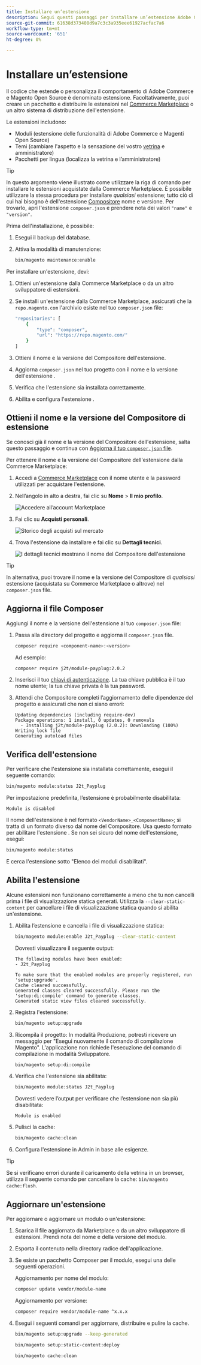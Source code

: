 ```yaml
---
title: Installare un’estensione
description: Segui questi passaggi per installare un’estensione Adobe Commerce o Magenti Open Source.
source-git-commit: 61638d373408d9a7c3c3a935eee61927acfac7a6
workflow-type: tm+mt
source-wordcount: '651'
ht-degree: 0%

---
```



# Installare un’estensione

Il codice che estende o personalizza il comportamento di Adobe Commerce e Magento Open Source è denominato estensione. Facoltativamente, puoi creare un pacchetto e distribuire le estensioni nel [Commerce Marketplace](https://marketplace.magento.com) o un altro sistema di distribuzione dell&#39;estensione.

Le estensioni includono:

- Moduli (estensione delle funzionalità di Adobe Commerce e Magenti Open Source)
- Temi (cambiare l&#39;aspetto e la sensazione del vostro [vetrina](https://glossary.magento.com/storefront) e amministratore)
- Pacchetti per lingua (localizza la vetrina e l’amministratore)

>[!TIP]
>
>In questo argomento viene illustrato come utilizzare la riga di comando per installare le estensioni acquistate dalla Commerce Marketplace. È possibile utilizzare la stessa procedura per installare _qualsiasi_ estensione; tutto ciò di cui hai bisogno è dell&#39;estensione [Compositore](https://glossary.magento.com/composer) nome e versione. Per trovarlo, apri l&#39;estensione `composer.json` e prendere nota dei valori `"name"` e `"version"`.

Prima dell&#39;installazione, è possibile:

1. Esegui il backup del database.
1. Attiva la modalità di manutenzione:

   ```bash
   bin/magento maintenance:enable
   ```

Per installare un&#39;estensione, devi:

1. Ottieni un&#39;estensione dalla Commerce Marketplace o da un altro sviluppatore di estensioni.
1. Se installi un&#39;estensione dalla Commerce Marketplace, assicurati che la `repo.magento.com` l&#39;archivio esiste nel tuo `composer.json` file:

   ```bash
   "repositories": [
       {
           "type": "composer",
           "url": "https://repo.magento.com/"
       }
   ]
   ```

1. Ottieni il nome e la versione del Compositore dell&#39;estensione.
1. Aggiorna `composer.json` nel tuo progetto con il nome e la versione dell&#39;estensione .
1. Verifica che l&#39;estensione sia installata correttamente.
1. Abilita e configura l&#39;estensione .

## Ottieni il nome e la versione del Compositore di estensione

Se conosci già il nome e la versione del Compositore dell&#39;estensione, salta questo passaggio e continua con [Aggiorna il tuo `composer.json` file](#update-your-composer-file).

Per ottenere il nome e la versione del Compositore dell&#39;estensione dalla Commerce Marketplace:

1. Accedi a [Commerce Marketplace](https://marketplace.magento.com) con il nome utente e la password utilizzati per acquistare l&#39;estensione.

1. Nell’angolo in alto a destra, fai clic su **Nome** > **Il mio profilo**.

   ![Accedere all’account Marketplace](../../assets/installation/marketplace-my-profile.png)

1. Fai clic su **Acquisti personali**.

   ![Storico degli acquisti sul mercato](../../assets/installation//marketplace-my-purchases.png)

1. Trova l&#39;estensione da installare e fai clic su **Dettagli tecnici**.

   ![I dettagli tecnici mostrano il nome del Compositore dell&#39;estensione](../../assets/installation/marketplace-extension-technical-details.png)

>[!TIP]
>
>In alternativa, puoi trovare il nome e la versione del Compositore di _qualsiasi_ estensione (acquistata su Commerce Marketplace o altrove) nel `composer.json` file.

## Aggiorna il file Composer

Aggiungi il nome e la versione dell&#39;estensione al tuo `composer.json` file:

1. Passa alla directory del progetto e aggiorna il `composer.json` file.

   ```bash
   composer require <component-name>:<version>
   ```

   Ad esempio:

   ```bash
   composer require j2t/module-payplug:2.0.2
   ```

1. Inserisci il tuo [chiavi di autenticazione](../prerequisites/authentication-keys.md). La tua chiave pubblica è il tuo nome utente; la tua chiave privata è la tua password.

1. Attendi che Compositore completi l’aggiornamento delle dipendenze del progetto e assicurati che non ci siano errori:

   ```terminal
   Updating dependencies (including require-dev)
   Package operations: 1 install, 0 updates, 0 removals
     - Installing j2t/module-payplug (2.0.2): Downloading (100%)
   Writing lock file
   Generating autoload files
   ```

## Verifica dell&#39;estensione

Per verificare che l&#39;estensione sia installata correttamente, esegui il seguente comando:

```bash
bin/magento module:status J2t_Payplug
```

Per impostazione predefinita, l’estensione è probabilmente disabilitata:

```terminal
Module is disabled
```

Il nome dell&#39;estensione è nel formato `<VendorName>_<ComponentName>`; si tratta di un formato diverso dal nome del Compositore. Usa questo formato per abilitare l&#39;estensione . Se non sei sicuro del nome dell&#39;estensione, esegui:

```bash
bin/magento module:status
```

E cerca l&#39;estensione sotto &quot;Elenco dei moduli disabilitati&quot;.

## Abilita l&#39;estensione

Alcune estensioni non funzionano correttamente a meno che tu non cancelli prima i file di visualizzazione statica generati. Utilizza la `--clear-static-content` per cancellare i file di visualizzazione statica quando si abilita un&#39;estensione.

1. Abilita l’estensione e cancella i file di visualizzazione statica:

   ```bash
   bin/magento module:enable J2t_Payplug --clear-static-content
   ```

   Dovresti visualizzare il seguente output:

   ```terminal
   The following modules have been enabled:
   - J2t_Payplug
   
   To make sure that the enabled modules are properly registered, run 'setup:upgrade'.
   Cache cleared successfully.
   Generated classes cleared successfully. Please run the 'setup:di:compile' command to generate classes.
   Generated static view files cleared successfully.
   ```

1. Registra l&#39;estensione:

   ```bash
   bin/magento setup:upgrade
   ```

1. Ricompila il progetto: In modalità Produzione, potresti ricevere un messaggio per &quot;Esegui nuovamente il comando di compilazione Magento&quot;. L&#39;applicazione non richiede l&#39;esecuzione del comando di compilazione in modalità Sviluppatore.

   ```bash
   bin/magento setup:di:compile
   ```

1. Verifica che l&#39;estensione sia abilitata:

   ```bash
   bin/magento module:status J2t_Payplug
   ```

   Dovresti vedere l’output per verificare che l’estensione non sia più disabilitata:

   ```terminal
   Module is enabled
   ```

1. Pulisci la cache:

   ```bash
   bin/magento cache:clean
   ```

1. Configura l&#39;estensione in Admin in base alle esigenze.

>[!TIP]
>
>Se si verificano errori durante il caricamento della vetrina in un browser, utilizza il seguente comando per cancellare la cache: `bin/magento cache:flush`.

## Aggiornare un&#39;estensione

Per aggiornare o aggiornare un modulo o un&#39;estensione:

1. Scarica il file aggiornato da Marketplace o da un altro sviluppatore di estensioni. Prendi nota del nome e della versione del modulo.

1. Esporta il contenuto nella directory radice dell&#39;applicazione.

1. Se esiste un pacchetto Composer per il modulo, esegui una delle seguenti operazioni.

   Aggiornamento per nome del modulo:

   ```bash
   composer update vendor/module-name
   ```

   Aggiornamento per versione:

   ```bash
   composer require vendor/module-name ^x.x.x
   ```

1. Esegui i seguenti comandi per aggiornare, distribuire e pulire la cache.

   ```bash
   bin/magento setup:upgrade --keep-generated
   ```

   ```bash
   bin/magento setup:static-content:deploy
   ```

   ```bash
   bin/magento cache:clean
   ```
